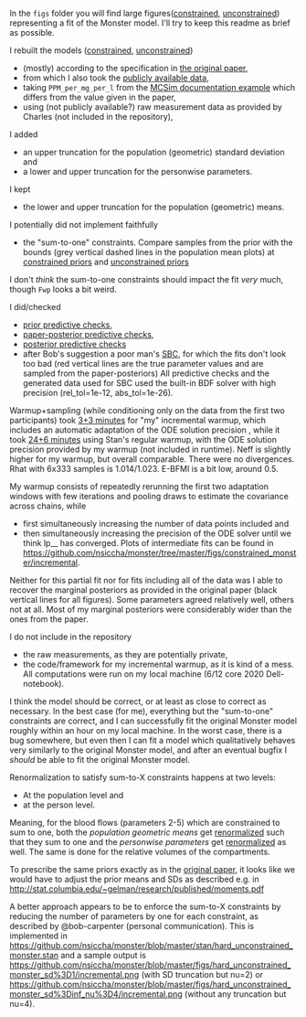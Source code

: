 In the `figs` folder you will find large figures([constrained](https://github.com/nsiccha/monster/tree/master/figs/constrained_monster/incremental.png), [unconstrained](https://github.com/nsiccha/monster/tree/master/figs/unconstrained_monster/incremental.png)) representing a fit of the Monster model. I'll try to keep this readme as brief as possible.

I rebuilt the models ([constrained](https://github.com/nsiccha/monster/tree/master/stan/constrained_monster.stan), [unconstrained](https://github.com/nsiccha/monster/tree/master/stan/unconstrained_monster.stan))
- (mostly) according to the specification in [the original paper](https://stat.columbia.edu/~gelman/research/published/toxicology.pdf),
- from which I also took the [publicly available data](https://github.com/nsiccha/monster/tree/master/public_data.py),
- taking `PPM_per_mg_per_l` from the [MCSim documentation example](https://www.gnu.org/software/mcsim/mcsim.html#perc_002emodel) which differs from the value given in the paper,
- using (not publicly available?) raw measurement data as provided by Charles (not included in the repository),

I added
- an upper truncation for the population (geometric) standard deviation and
- a lower and upper truncation for the personwise parameters.

I kept
- the lower and upper truncation for the population (geometric) means.

I potentially did not implement faithfully
- the "sum-to-one" constraints. Compare samples from the prior with the bounds (grey vertical dashed lines in the population mean plots) at [constrained priors](https://github.com/nsiccha/monster/tree/master/figs/constrained_monster/prior.png) and [unconstrained priors](https://github.com/nsiccha/monster/tree/master/figs/unconstrained_monster/prior.png)

I don't *think* the sum-to-one constraints should impact the fit *very* much, though `Fwp` looks a bit weird.

I did/checked
- [prior predictive checks](https://github.com/nsiccha/monster/tree/master/figs/constrained_monster/prior.png),
- [paper-posterior predictive checks](https://github.com/nsiccha/monster/tree/master/figs/constrained_monster/posterior.png),
- [posterior predictive checks](https://github.com/nsiccha/monster/tree/master/figs/constrained_monster/incremental.png)
- after Bob's suggestion a poor man's [SBC](https://github.com/nsiccha/monster/tree/master/figs/sbc/monster/0.png), for which the fits don't look too bad (red vertical lines are the true parameter values and are sampled from the paper-posteriors)
All predictive checks and the generated data used for SBC used the built-in BDF solver with high precision (rel_tol=1e-12, abs_tol=1e-26).

Warmup+sampling (while conditioning only on the data from the first two participants) took [3+3 minutes](https://github.com/nsiccha/monster/tree/master/figs/constrained_monster/incremental.png) for "my" incremental warmup, which includes an automatic adaptation of the ODE solution precision , while it took [24+6 minutes](https://github.com/nsiccha/monster/tree/master/figs/constrained_monster/regular.png) using Stan's regular warmup, with the ODE solution precision provided by my warmup (not included in runtime). Neff is slightly higher for my warmup, but overall comparable. There were no divergences. Rhat with 6x333 samples is 1.014/1.023. E-BFMI is a bit low, around 0.5.

My warmup consists of repeatedly rerunning the first two adaptation windows with few iterations and pooling draws to estimate the covariance across chains, while
- first simultaneously increasing the number of data points included and
- then simultaneously increasing the precision of the ODE solver until we think lp__ has converged.
Plots of intermediate fits can be found in https://github.com/nsiccha/monster/tree/master/figs/constrained_monster/incremental.

Neither for this partial fit nor for fits including all of the data was I able to recover the marginal posteriors as provided in the original paper (black vertical lines for all figures). Some parameters agreed relatively well, others not at all. Most of my marginal posteriors were considerably wider than the ones from the paper.

I do not include in the repository
- the raw measurements, as they are potentially private,
- the code/framework for my incremental warmup, as it is kind of a mess.
All computations were run on my local machine (6/12 core 2020 Dell-notebook).

I think the model should be correct, or at least as close to correct as necessary. In the best case (for me), everything but the "sum-to-one" constraints are correct, and I can successfully fit the original Monster model roughly within an hour on my local machine. In the worst case, there is a bug somewhere, but even then I can fit a model which qualitatively behaves very similarly to the original Monster model, and after an eventual bugfix I *should* be able to fit the original Monster model.   

Renormalization to satisfy sum-to-X constraints happens at two levels:
- At the population level and
- at the person level.

Meaning, for the blood flows (parameters 2-5) which are constrained to sum to one,
both the *population geometric means* get [renormalized](https://github.com/nsiccha/monster/blob/7c71f0a0d7390ca389459c7d86da3fba10f1da38/stan/monster.stan#L252) such that they sum to one
and the *personwise parameters* get [renormalized](https://github.com/nsiccha/monster/blob/7c71f0a0d7390ca389459c7d86da3fba10f1da38/stan/monster.stan#L260) as well.
The same is done for the relative volumes of the compartments.

To prescribe the same priors exactly as in the [original paper](http://www.stat.columbia.edu/~gelman/bayescomputation/GelmanBoisJIang1996.pdf), it looks like
we would have to adjust the prior means and SDs as described e.g. in http://stat.columbia.edu/~gelman/research/published/moments.pdf

A better approach appears to be to enforce the sum-to-X constraints
by reducing the number of parameters by one for each constraint,
as described by @bob-carpenter (personal communication).
This is implemented in https://github.com/nsiccha/monster/blob/master/stan/hard_unconstrained_monster.stan and a sample output is https://github.com/nsiccha/monster/blob/master/figs/hard_unconstrained_monster_sd%3D1/incremental.png (with SD truncation but nu=2) or https://github.com/nsiccha/monster/blob/master/figs/hard_unconstrained_monster_sd%3Dinf_nu%3D4/incremental.png (without any truncation but nu=4).
